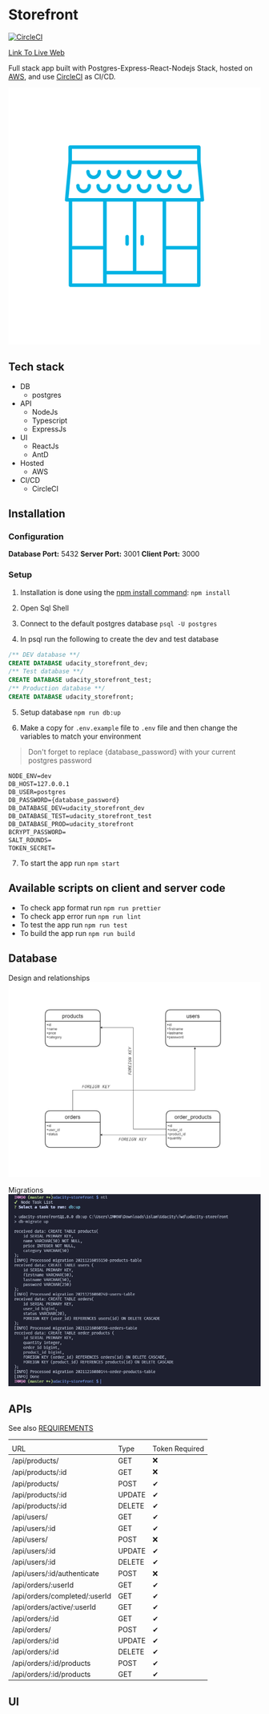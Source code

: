 # Storefront

[![CircleCI](https://circleci.com/gh/IMM9O/udacity-storefront/tree/master.svg?style=svg)](http://storefront123.s3-website-us-east-1.amazonaws.com)

[Link To Live Web](http://storefront123.s3-website-us-east-1.amazonaws.com)

<p>

Full stack app built with Postgres-Express-React-Nodejs Stack, hosted on [AWS](https://aws.amazon.com/), and use [CircleCI](https://circleci.com/) as CI/CD.

</p>

<p align="center">
<img width="512" height="512" src="./docs/storefront-logo.png">
</p>

## Tech stack

- DB
    - postgres
- API
    - NodeJs
    - Typescript
    - ExpressJs
- UI
    - ReactJs
    - AntD
- Hosted
    - AWS
- CI/CD
    - CircleCI

## Installation

### Configuration

**Database Port:** 5432
**Server Port:** 3001
**Client Port:** 3000

### Setup

1. Installation is done using the [npm install command](https://docs.npmjs.com/downloading-and-installing-packages-locally): `npm install`

2. Open Sql Shell

3. Connect to the default postgres database `psql -U postgres`

4. In psql run the following to create the dev and test database

```sql
/** DEV database **/
CREATE DATABASE udacity_storefront_dev;
/** Test database **/
CREATE DATABASE udacity_storefront_test;
/** Production database **/
CREATE DATABASE udacity_storefront;
```

5. Setup database `npm run db:up`


6. Make a copy for `.env.example` file to `.env` file and then change the variables to match your environment

> Don't forget to replace {database_password} with your current postgres password

```env
NODE_ENV=dev
DB_HOST=127.0.0.1
DB_USER=postgres
DB_PASSWORD={database_password}
DB_DATABASE_DEV=udacity_storefront_dev
DB_DATABASE_TEST=udacity_storefront_test
DB_DATABASE_PROD=udacity_storefront
BCRYPT_PASSWORD=
SALT_ROUNDS=
TOKEN_SECRET=
```

7. To start the app run `npm start`

## Available scripts on client and server code

- To check app format run `npm run prettier`
- To check app error run `npm run lint`
- To test the app run `npm run test`
- To build the app run `npm run build`

## Database

Design and relationships ![Database Diagram](./docs/database.png 'Design and relationships')

Migrations ![Database Migrations](./docs/migration-screenshot.png 'Migrations')

## APIs

See also [REQUIREMENTS](./REQUIREMENTS.md)

<table>
    <th>
        <tr>
            <td>URL</td>
            <td>Type</td>
            <td>Token Required</td>
        </tr>
    </th>
    <tbody>
        <tr>
            <td>/api/products/</td>
            <td>GET</td>
            <td>❌</td>
        </tr>
        <tr>
            <td>/api/products/:id</td>
            <td>GET</td>
            <td>❌</td>
        </tr>
        <tr>
            <td>/api/products/</td>
            <td>POST</td>
            <td>✔</td>
        </tr>
        <tr>
            <td>/api/products/:id</td>
            <td>UPDATE</td>
            <td>✔</td>
        </tr>
        <tr>
            <td>/api/products/:id</td>
            <td>DELETE</td>
            <td>✔</td>
        </tr>
        <tr>
            <td>/api/users/</td>
            <td>GET</td>
            <td>✔</td>
        </tr>
        <tr>
            <td>/api/users/:id</td>
            <td>GET</td>
            <td>✔</td>
        </tr>
        <tr>
            <td>/api/users/</td>
            <td>POST</td>
            <td>❌</td>
        </tr>
        <tr>
            <td>/api/users/:id</td>
            <td>UPDATE</td>
            <td>✔</td>
        </tr>
        <tr>
            <td>/api/users/:id</td>
            <td>DELETE</td>
            <td>✔</td>
        </tr>
        <tr>
            <td>/api/users/:id/authenticate</td>
            <td>POST</td>
            <td>❌</td>
        </tr>
        <tr>
            <td>/api/orders/:userId</td>
            <td>GET</td>
            <td>✔</td>
        </tr>
        <tr>
            <td>/api/orders/completed/:userId</td>
            <td>GET</td>
            <td>✔</td>
        </tr>
        <tr>
            <td>/api/orders/active/:userId</td>
            <td>GET</td>
            <td>✔</td>
        </tr>
        <tr>
            <td>/api/orders/:id</td>
            <td>GET</td>
            <td>✔</td>
        </tr>
        <tr>
            <td>/api/orders/</td>
            <td>POST</td>
            <td>✔</td>
        </tr>
        <tr>
            <td>/api/orders/:id</td>
            <td>UPDATE</td>
            <td>✔</td>
        </tr>
        <tr>
            <td>/api/orders/:id</td>
            <td>DELETE</td>
            <td>✔</td>
        </tr>
        <tr>
            <td>/api/orders/:id/products</td>
            <td>POST</td>
            <td>✔</td>
        </tr>
        <tr>
            <td>/api/orders/:id/products</td>
            <td>GET</td>
            <td>✔</td>
        </tr>
    <tbody>
</table>

## UI